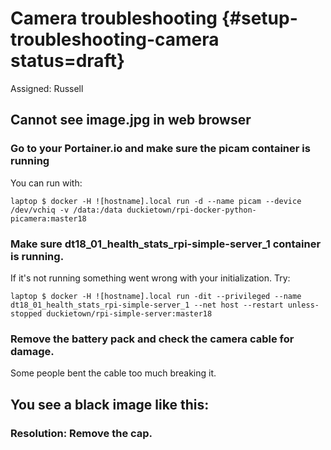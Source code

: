 # Camera troubleshooting {#setup-troubleshooting-camera status=draft}

Assigned: Russell

## Cannot see image.jpg in web browser

### Go to your Portainer.io and make sure the picam container is running
You can run with:

    laptop $ docker -H ![hostname].local run -d --name picam --device /dev/vchiq -v /data:/data duckietown/rpi-docker-python-picamera:master18

### Make sure dt18_01_health_stats_rpi-simple-server_1 container is running.
If it's not running something went wrong with your initialization. Try:

    laptop $ docker -H ![hostname].local run -dit --privileged --name dt18_01_health_stats_rpi-simple-server_1 --net host --restart unless-stopped duckietown/rpi-simple-server:master18

### Remove the battery pack and check the camera cable for damage. 
Some people bent the cable too much breaking it.

## You see a black image like this:

<!-- <figure id="Cap on photo">
    <figcaption>What you see if you leave the camera cap on.</figcaption>
     <img src="capon.png" style='width: 30em'/>
</figure> -->

### Resolution: Remove the cap.
